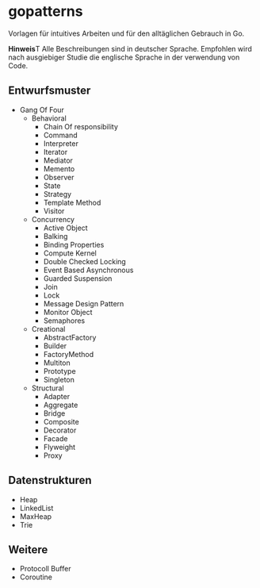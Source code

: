 # gopatterns

Vorlagen für intuitives Arbeiten und für den alltäglichen Gebrauch in Go.

**Hinweis**T
Alle Beschreibungen sind in deutscher Sprache. Empfohlen wird nach ausgiebiger Studie die englische Sprache in der verwendung von Code.

## Entwurfsmuster

* Gang Of Four
  * Behavioral
    * Chain Of responsibility
    * Command
    * Interpreter
    * Iterator
    * Mediator
    * Memento
    * Observer
    * State
    * Strategy
    * Template Method
    * Visitor
  * Concurrency
    * Active Object
    * Balking
    * Binding Properties
    * Compute Kernel
    * Double Checked Locking
    * Event Based Asynchronous
    * Guarded Suspension
    * Join
    * Lock
    * Message Design Pattern
    * Monitor Object
    * Semaphores
  * Creational
    * AbstractFactory
    * Builder
    * FactoryMethod
    * Multiton
    * Prototype
    * Singleton
  * Structural
    * Adapter
    * Aggregate
    * Bridge
    * Composite
    * Decorator
    * Facade
    * Flyweight
    * Proxy

## Datenstrukturen

* Heap
* LinkedList
* MaxHeap
* Trie

## Weitere

* Protocoll Buffer
* Coroutine